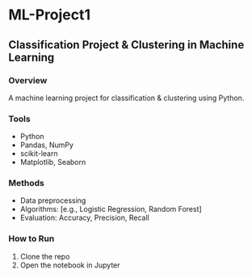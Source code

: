 # ML-Project1


## Classification Project & Clustering in Machine Learning

### Overview
A machine learning project for classification & clustering using Python.  

### Tools
- Python  
- Pandas, NumPy  
- scikit-learn  
- Matplotlib, Seaborn  

### Methods
- Data preprocessing  
- Algorithms: [e.g., Logistic Regression, Random Forest]  
- Evaluation: Accuracy, Precision, Recall  

### How to Run
1. Clone the repo  
2. Open the notebook in Jupyter  
